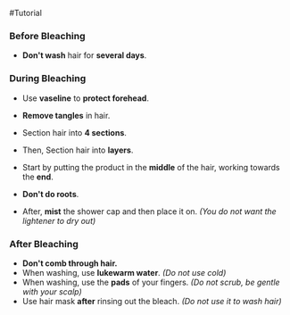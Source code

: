 #Tutorial
### Before Bleaching
- **Don't wash** hair for **several days**.

### During Bleaching
- Use **vaseline** to **protect forehead**.
- **Remove tangles** in hair.

- Section hair into **4 sections**.
- Then, Section hair into **layers**.
- Start by putting the product in the **middle** of the hair, working towards the **end**.
- **Don't do roots**.
- After, **mist** the shower cap and then place it on. *(You do not want the lightener to dry out)*

### After Bleaching
- **Don't comb through hair.**
- When washing, use **lukewarm water**. *(Do not use cold)*
- When washing, use the **pads** of your fingers. *(Do not scrub, be gentle with your scalp)*
- Use hair mask **after** rinsing out the bleach. *(Do not use it to wash hair)*